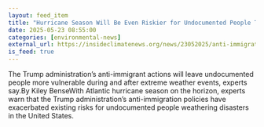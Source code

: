 ```yaml
---
layout: feed_item
title: "Hurricane Season Will Be Even Riskier for Undocumented People This Year"
date: 2025-05-23 08:55:00
categories: [environmental-news]
external_url: https://insideclimatenews.org/news/23052025/anti-immigration-policies-risk-undocumented-people-during-hurricanes/
is_feed: true
---
```


The Trump administration’s anti-immigrant actions will leave undocumented people more vulnerable during and after extreme weather events, experts say.By Kiley BenseWith Atlantic hurricane season on the horizon, experts warn that the Trump administration’s anti-immigration policies have exacerbated existing risks for undocumented people weathering disasters in the United States.&nbsp;
